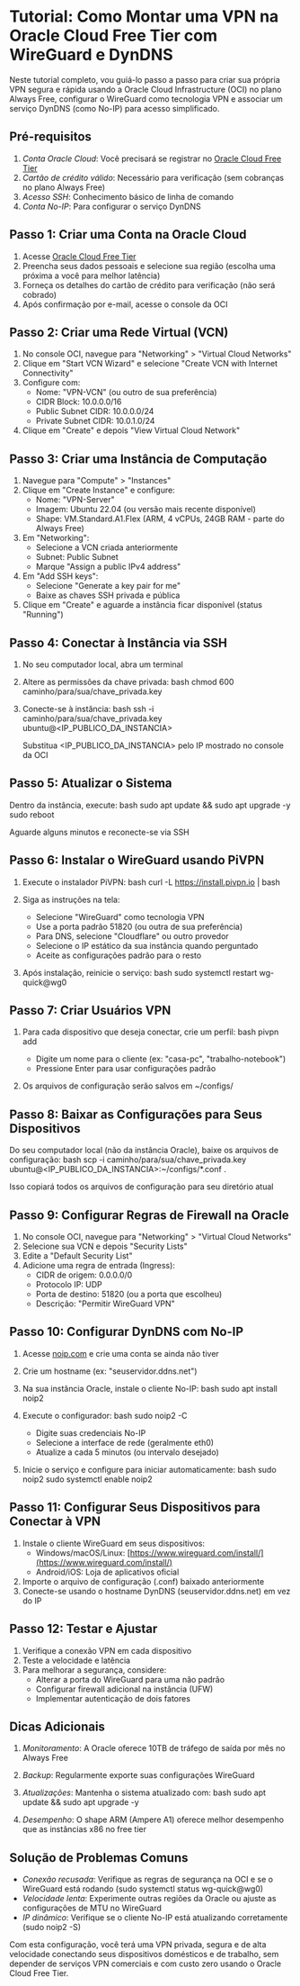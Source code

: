 # Tutorial: Como Montar uma VPN na Oracle Cloud Free Tier com WireGuard e DynDNS

Neste tutorial completo, vou guiá-lo passo a passo para criar sua própria VPN segura e rápida usando a Oracle Cloud Infrastructure (OCI) no plano Always Free, configurar o WireGuard como tecnologia VPN e associar um serviço DynDNS (como No-IP) para acesso simplificado.

## Pré-requisitos

1. *Conta Oracle Cloud*: Você precisará se registrar no [Oracle Cloud Free Tier](https://www.oracle.com/cloud/free/) 
2. *Cartão de crédito válido*: Necessário para verificação (sem cobranças no plano Always Free) 
3. *Acesso SSH*: Conhecimento básico de linha de comando
4. *Conta No-IP*: Para configurar o serviço DynDNS 

## Passo 1: Criar uma Conta na Oracle Cloud

1. Acesse [Oracle Cloud Free Tier](https://www.oracle.com/cloud/free/)
2. Preencha seus dados pessoais e selecione sua região (escolha uma próxima a você para melhor latência) 
3. Forneça os detalhes do cartão de crédito para verificação (não será cobrado)
4. Após confirmação por e-mail, acesse o console da OCI

## Passo 2: Criar uma Rede Virtual (VCN)

1. No console OCI, navegue para "Networking" > "Virtual Cloud Networks"
2. Clique em "Start VCN Wizard" e selecione "Create VCN with Internet Connectivity" 
3. Configure com:
   - Nome: "VPN-VCN" (ou outro de sua preferência)
   - CIDR Block: 10.0.0.0/16
   - Public Subnet CIDR: 10.0.0.0/24
   - Private Subnet CIDR: 10.0.1.0/24
4. Clique em "Create" e depois "View Virtual Cloud Network"

## Passo 3: Criar uma Instância de Computação

1. Navegue para "Compute" > "Instances"
2. Clique em "Create Instance" e configure:
   - Nome: "VPN-Server"
   - Imagem: Ubuntu 22.04 (ou versão mais recente disponível) 
   - Shape: VM.Standard.A1.Flex (ARM, 4 vCPUs, 24GB RAM - parte do Always Free) 
3. Em "Networking":
   - Selecione a VCN criada anteriormente
   - Subnet: Public Subnet
   - Marque "Assign a public IPv4 address"
4. Em "Add SSH keys":
   - Selecione "Generate a key pair for me"
   - Baixe as chaves SSH privada e pública
5. Clique em "Create" e aguarde a instância ficar disponível (status "Running") 

## Passo 4: Conectar à Instância via SSH

1. No seu computador local, abra um terminal
2. Altere as permissões da chave privada:
   bash
   chmod 600 caminho/para/sua/chave_privada.key
   
3. Conecte-se à instância:
   bash
   ssh -i caminho/para/sua/chave_privada.key ubuntu@<IP_PUBLICO_DA_INSTANCIA>
   
   Substitua <IP_PUBLICO_DA_INSTANCIA> pelo IP mostrado no console da OCI 

## Passo 5: Atualizar o Sistema

Dentro da instância, execute:
bash
sudo apt update && sudo apt upgrade -y
sudo reboot

Aguarde alguns minutos e reconecte-se via SSH 

## Passo 6: Instalar o WireGuard usando PiVPN

1. Execute o instalador PiVPN:
   bash
   curl -L https://install.pivpn.io | bash
   
2. Siga as instruções na tela:
   - Selecione "WireGuard" como tecnologia VPN 
   - Use a porta padrão 51820 (ou outra de sua preferência)
   - Para DNS, selecione "Cloudflare" ou outro provedor
   - Selecione o IP estático da sua instância quando perguntado
   - Aceite as configurações padrão para o resto
3. Após instalação, reinicie o serviço:
   bash
   sudo systemctl restart wg-quick@wg0
   

## Passo 7: Criar Usuários VPN

1. Para cada dispositivo que deseja conectar, crie um perfil:
   bash
   pivpn add
   
   - Digite um nome para o cliente (ex: "casa-pc", "trabalho-notebook")
   - Pressione Enter para usar configurações padrão 
2. Os arquivos de configuração serão salvos em ~/configs/

## Passo 8: Baixar as Configurações para Seus Dispositivos

Do seu computador local (não da instância Oracle), baixe os arquivos de configuração:
bash
scp -i caminho/para/sua/chave_privada.key ubuntu@<IP_PUBLICO_DA_INSTANCIA>:~/configs/*.conf .

Isso copiará todos os arquivos de configuração para seu diretório atual 

## Passo 9: Configurar Regras de Firewall na Oracle

1. No console OCI, navegue para "Networking" > "Virtual Cloud Networks"
2. Selecione sua VCN e depois "Security Lists"
3. Edite a "Default Security List"
4. Adicione uma regra de entrada (Ingress):
   - CIDR de origem: 0.0.0.0/0
   - Protocolo IP: UDP
   - Porta de destino: 51820 (ou a porta que escolheu)
   - Descrição: "Permitir WireGuard VPN" 

## Passo 10: Configurar DynDNS com No-IP

1. Acesse [noip.com](https://www.noip.com/) e crie uma conta se ainda não tiver
2. Crie um hostname (ex: "seuservidor.ddns.net")
3. Na sua instância Oracle, instale o cliente No-IP:
   bash
   sudo apt install noip2
   
4. Execute o configurador:
   bash
   sudo noip2 -C
   
   - Digite suas credenciais No-IP
   - Selecione a interface de rede (geralmente eth0)
   - Atualize a cada 5 minutos (ou intervalo desejado)
5. Inicie o serviço e configure para iniciar automaticamente:
   bash
   sudo noip2
   sudo systemctl enable noip2
   

## Passo 11: Configurar Seus Dispositivos para Conectar à VPN

1. Instale o cliente WireGuard em seus dispositivos:
   - Windows/macOS/Linux: [https://www.wireguard.com/install/](https://www.wireguard.com/install/)
   - Android/iOS: Loja de aplicativos oficial 
2. Importe o arquivo de configuração (.conf) baixado anteriormente
3. Conecte-se usando o hostname DynDNS (seuservidor.ddns.net) em vez do IP

## Passo 12: Testar e Ajustar

1. Verifique a conexão VPN em cada dispositivo
2. Teste a velocidade e latência
3. Para melhorar a segurança, considere:
   - Alterar a porta do WireGuard para uma não padrão
   - Configurar firewall adicional na instância (UFW)
   - Implementar autenticação de dois fatores 

## Dicas Adicionais

1. *Monitoramento*: A Oracle oferece 10TB de tráfego de saída por mês no Always Free 
2. *Backup*: Regularmente exporte suas configurações WireGuard
3. *Atualizações*: Mantenha o sistema atualizado com:
   bash
   sudo apt update && sudo apt upgrade -y
   
4. *Desempenho*: O shape ARM (Ampere A1) oferece melhor desempenho que as instâncias x86 no free tier 

## Solução de Problemas Comuns

- *Conexão recusada*: Verifique as regras de segurança na OCI e se o WireGuard está rodando (sudo systemctl status wg-quick@wg0)
- *Velocidade lenta*: Experimente outras regiões da Oracle ou ajuste as configurações de MTU no WireGuard
- *IP dinâmico*: Verifique se o cliente No-IP está atualizando corretamente (sudo noip2 -S)

Com esta configuração, você terá uma VPN privada, segura e de alta velocidade conectando seus dispositivos domésticos e de trabalho, sem depender de serviços VPN comerciais e com custo zero usando o Oracle Cloud Free Tier.
